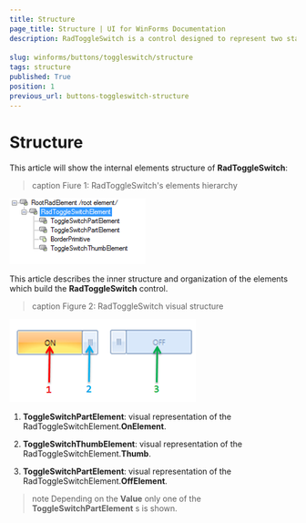 ```yaml
---
title: Structure
page_title: Structure | UI for WinForms Documentation
description: RadToggleSwitch is a control designed to represent two states- e.g. true/false, On/Off, etc.

slug: winforms/buttons/toggleswitch/structure
tags: structure
published: True
position: 1
previous_url: buttons-toggleswitch-structure
---
```


# Structure

This article will show the internal elements structure of __RadToggleSwitch__:

>caption Fiure 1: RadToggleSwitch's elements hierarchy

![buttons-toggleswitch-structure 001](images/buttons-toggleswitch-structure002.png)

This article describes the inner structure and organization of the elements which build the __RadToggleSwitch__ control.
        
>caption Figure 2: RadToggleSwitch visual structure

![buttons-toggleswitch-structure 001](images/buttons-toggleswitch-structure001.png)

1. __ToggleSwitchPartElement__: visual representation of the RadToggleSwitchElement.__OnElement__.
            

1. __ToggleSwitchThumbElement__: visual representation of the RadToggleSwitchElement.__Thumb__.
            

1. __ToggleSwitchPartElement__: visual representation of the RadToggleSwitchElement.__OffElement__.
            

>note Depending on the __Value__ only one of the __ToggleSwitchPartElement__ s is shown.
>


